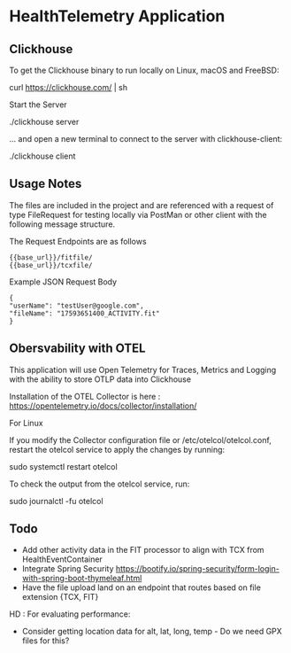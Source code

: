 # HealthTelemetry Application

## Clickhouse

To get the Clickhouse binary to run locally on Linux, macOS and FreeBSD:

curl https://clickhouse.com/ | sh

Start the Server

./clickhouse server

... and open a new terminal to connect to the server with clickhouse-client:

./clickhouse client


## Usage Notes

The files are included in the project and are referenced with a request of type FileRequest for testing locally
via PostMan or other client with the following message structure.


The Request Endpoints are as follows

    {{base_url}}/fitfile/
    {{base_url}}/tcxfile/

Example JSON Request Body

    {
    "userName": "testUser@google.com",
    "fileName": "17593651400_ACTIVITY.fit"
    }

## Obersvability with OTEL

This application will use Open Telemetry for Traces, Metrics and Logging with the ability to 
store OTLP data into Clickhouse

Installation of the OTEL Collector is here : https://opentelemetry.io/docs/collector/installation/

For Linux 

If you modify the Collector configuration file or /etc/otelcol/otelcol.conf, restart the otelcol service to apply the changes by running:

sudo systemctl restart otelcol

To check the output from the otelcol service, run:

sudo journalctl -fu otelcol

## Todo
- Add other activity data in the FIT processor to align with TCX from HealthEventContainer
- Integrate Spring Security https://bootify.io/spring-security/form-login-with-spring-boot-thymeleaf.html
- Have the file upload land on an endpoint that routes based on file extension {TCX, FIT}

HD : For evaluating performance:
- Consider getting location data for alt, lat, long, temp - Do we need GPX files for this?
